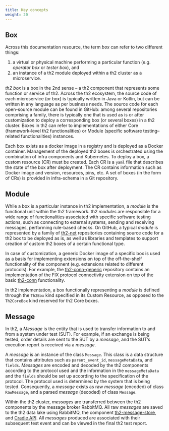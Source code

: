 ```yaml
---
title: Key concepts
weight: 20
---
```


## Box
Across this documentation resource, the term *box* can refer to two different things: 
1) a virtual or physical machine performing a particular function (e.g. *operator box* or *tester box*), and 
2) an instance of a th2 module deployed within a th2 cluster as a microservice. 

*th2 box* is a box in the 2nd sense – a th2 component that represents some function or service of th2.
Across the th2 ecosystem, the source code of each microservice (or box) is typically written in Java or Kotlin, but can be written in any language as per business needs.
The source code for each open-source module can be found in GitHub: among several repositories comprising a family, there is typically one that is used as is or after customization to deploy a corresponding box (or several boxes) in a th2 cluster.
Boxes in th2 can refer to implementations of either Core (framework-level th2 functionalities) or Module (specific software testing–related functionalities) instances. 

Each box exists as a docker image in a registry and is deployed as a Docker container. 
Management of the deployed th2 boxes is orchestrated using the combination of infra components and Kubernetes.
To deploy a box, a custom resource (CR) must be created. Each CR is a `yaml` file that describes the state of the box after deployment.
The CR contains information such as Docker image and version, resources, pins, etc. 
A set of boxes (in the form of CRs) is provided in infra-schema in a Git repository.

## Module
While a box is a particular instance in th2 implementation, a *module* is the functional unit within the th2 framework. 
th2 *modules* are responsible for a wide range of functionalities associated with specific software testing actions, such as connecting to external systems, sending and receiving messages, performing rule-based checks.
On GitHub, a typical *module* is represented by a family of [th2-net](https://github.com/th2-net) repositories containing source code for a th2 box to be deployed as is, as well as libraries and templates to support creation of custom th2 boxes of a certain functional type.

In case of customization, a generic Docker image of a specific box is used as a basis for implementing extensions on top of the off-the-shelf functionality of the component (e.g. extensions related to different protocols).
For example, the [th2-conn-generic](https://github.com/th2-net/th2-conn-generic) repository contains an implementation of the FIX protocol connectivity extension on top of the basic [th2-conn](https://github.com/th2-net/th2-conn) functionality.

In th2 implementation, a box functionally representing a *module* is defined through the `Th2Box` kind specified in its Custom Resource, as opposed to the `Th2CoreBox` kind reserved for th2 Core boxes.

## Message

In th2, a *Message* is the entity that is used to transfer information to and from a system under test (SUT). 
For example, if an exchange is being tested, order details are sent to the SUT by a *message*, and the SUT’s execution report is received via a *message*.  

A *message* is an instance of the class `Message`. 
This class is a data structure that contains attributes such as `parent_event_id`, `messageMetaData`, and `fields`.
*Messages* are encoded and decoded by the th2 components according to the protocol used and the information in the `messageMetaData` and the `fields` should be set up according to the specification of the protocol.
The protocol used is determined by the system that is being tested.
Consequently, a *message* exists as raw *message* (encoded) of class `RawMessage`, and a parsed *message* (decoded) of class `Message`. 

Within the th2 cluster, *messages* are transferred between the th2 components by the message broker RabbitMQ. 
All raw *messages* are saved to the th2 data lake using RabbitMQ, the component [th2-message-store](https://github.com/th2-net/th2-mstore), and [Cradle API](https://github.com/th2-net/cradleapi).
All *messages* produced are associated with their subsequent test event and can be viewed in the final th2 test report.
